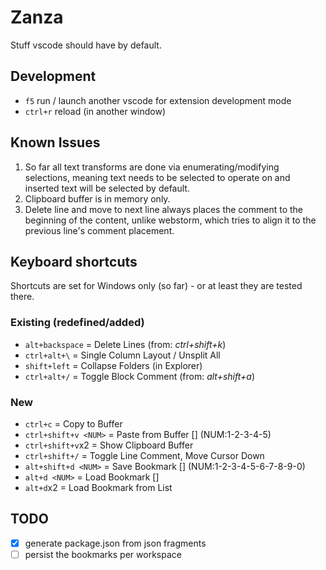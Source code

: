 # Zanza

Stuff vscode should have by default.

## Development

- `f5` run / launch another vscode for extension development mode
- `ctrl+r` reload (in another window)

## Known Issues

1. So far all text transforms are done via enumerating/modifying selections,
   meaning text needs to be selected to operate on and inserted text will be selected by default.
2. Clipboard buffer is in memory only.
3. Delete line and move to next line always places the comment to the beginning of the content,
   unlike webstorm, which tries to align it to the previous line's comment placement.

## Keyboard shortcuts

Shortcuts are set for Windows only (so far) - or at least they are tested there.

### Existing (redefined/added)

- `alt+backspace` = Delete Lines (from: _ctrl+shift+k_)
- `ctrl+alt+\` = Single Column Layout / Unsplit All
- `shift+left` = Collapse Folders (in Explorer)
- `ctrl+alt+/` = Toggle Block Comment (from: _alt+shift+a_)

### New

- `ctrl+c` = Copy to Buffer
- `ctrl+shift+v <NUM>` = Paste from Buffer [<NUM>] (NUM:1-2-3-4-5)
- `ctrl+shift+v`x2 = Show Clipboard Buffer
- `ctrl+shift+/` = Toggle Line Comment, Move Cursor Down
- `alt+shift+d <NUM>` = Save Bookmark [<NUM>] (NUM:1-2-3-4-5-6-7-8-9-0)
- `alt+d <NUM>` = Load Bookmark [<NUM>]
- `alt+d`x2 = Load Bookmark from List

## TODO

- [x] generate package.json from json fragments
- [ ] persist the bookmarks per workspace
